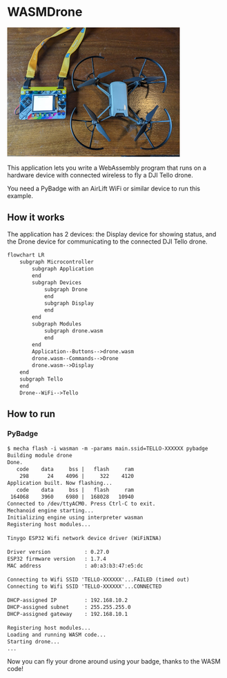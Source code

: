 # WASMDrone

![WASMDrone](../images/wasmdrone-pybadge-tello.jpg)

This application lets you write a WebAssembly program that runs on a hardware device with connected wireless to fly a DJI Tello drone.

You need a PyBadge with an AirLift WiFi or similar device to run this example.

## How it works

The application has 2 devices: the Display device for showing status, and the Drone device for communicating to the connected DJI Tello drone.

```mermaid
flowchart LR
    subgraph Microcontroller
        subgraph Application
        end
        subgraph Devices
            subgraph Drone
            end
            subgraph Display
            end
        end
        subgraph Modules
            subgraph drone.wasm
            end
        end
        Application--Buttons-->drone.wasm
        drone.wasm--Commands-->Drone
        drone.wasm-->Display
    end
    subgraph Tello
    end
    Drone--WiFi-->Tello
```

## How to run

### PyBadge

```
$ mecha flash -i wasman -m -params main.ssid=TELLO-XXXXXX pybadge
Building module drone
Done.
   code    data     bss |   flash     ram
    298      24    4096 |     322    4120
Application built. Now flashing...
   code    data     bss |   flash     ram
 164068    3960    6980 |  168028   10940
Connected to /dev/ttyACM0. Press Ctrl-C to exit.
Mechanoid engine starting...
Initializing engine using interpreter wasman
Registering host modules...

Tinygo ESP32 Wifi network device driver (WiFiNINA)

Driver version           : 0.27.0
ESP32 firmware version   : 1.7.4
MAC address              : a0:a3:b3:47:e5:dc

Connecting to Wifi SSID 'TELLO-XXXXXX'...FAILED (timed out)
Connecting to Wifi SSID 'TELLO-XXXXXX'...CONNECTED

DHCP-assigned IP         : 192.168.10.2
DHCP-assigned subnet     : 255.255.255.0
DHCP-assigned gateway    : 192.168.10.1

Registering host modules...
Loading and running WASM code...
Starting drone...
...
```

Now you can fly your drone around using your badge, thanks to the WASM code!
